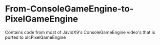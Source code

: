 # From-ConsoleGameEngine-to-PixelGameEngine
Contains code from most of JavidX9's ConsoleGameEngine video's that is ported to olcPixelGameEngine
